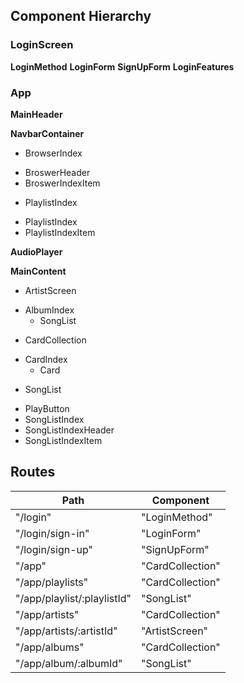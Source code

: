 ## Component Hierarchy

### LoginScreen
**LoginMethod**
**LoginForm**
**SignUpForm**
**LoginFeatures**

### App
**MainHeader**

**NavbarContainer**
 - BrowserIndex
  * BroswerHeader
  * BroswerIndexItem
 - PlaylistIndex
  * PlaylistIndex
  * PlaylistIndexItem

**AudioPlayer**

**MainContent**
 - ArtistScreen
  * AlbumIndex
    + SongList
 - CardCollection
  * CardIndex
    + Card
 - SongList
  * PlayButton
  * SongListIndex
  * SongListIndexHeader
  * SongListIndexItem

## Routes

|Path   | Component   |
|-------|-------------|
| "/login" | "LoginMethod" |
| "/login/sign-in" | "LoginForm" |
| "/login/sign-up" | "SignUpForm" |
| "/app" | "CardCollection" |
| "/app/playlists" | "CardCollection" |
| "/app/playlist/:playlistId" | "SongList" |
| "/app/artists" | "CardCollection" |
| "/app/artists/:artistId" | "ArtistScreen" |
| "/app/albums" | "CardCollection" |
| "/app/album/:albumId" | "SongList" |
